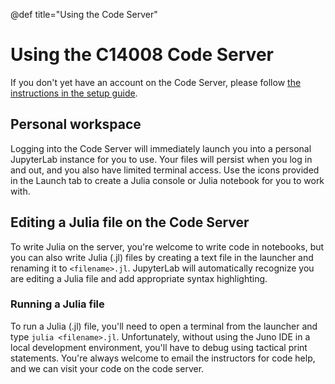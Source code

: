 @def title="Using the Code Server"

# Using the C14008 Code Server

If you don't yet have an account on the Code Server, please follow [the instructions in the setup guide](/setup#signing_up_for_an_account).

## Personal workspace
Logging into the Code Server will immediately launch you into a personal JupyterLab instance for you to use. Your files will persist when you log in and out, and you also have limited terminal access. Use the icons provided in the Launch tab to create a Julia console or Julia notebook for you to work with.

## Editing a Julia file on the Code Server
To write Julia on the server, you're welcome to write code in notebooks, but you can also write Julia (.jl) files by creating a text file in the launcher and renaming it to `<filename>.jl`. JupyterLab will automatically recognize you are editing a Julia file and add appropriate syntax highlighting.

### Running a Julia file
To run a Julia (.jl) file, you'll need to open a terminal from the launcher and type `julia <filename>.jl`. Unfortunately, without using the Juno IDE in a local development environment, you'll have to debug using tactical print statements. You're always welcome to email the instructors for code help, and we can visit your code on the code server.
